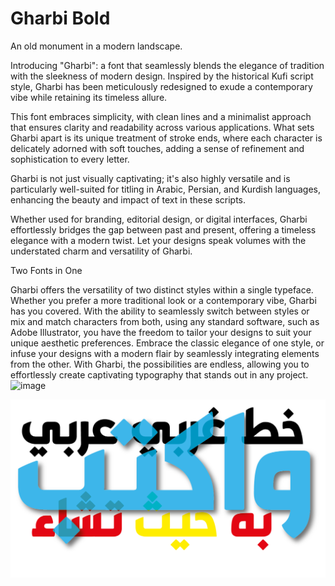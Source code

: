 # Gharbi Bold
An old monument in a modern landscape.

Introducing "Gharbi": a font that seamlessly blends the elegance of tradition with the sleekness of modern design. Inspired by the historical Kufi script style, Gharbi has been meticulously redesigned to exude a contemporary vibe while retaining its timeless allure.

This font embraces simplicity, with clean lines and a minimalist approach that ensures clarity and readability across various applications. What sets Gharbi apart is its unique treatment of stroke ends, where each character is delicately adorned with soft touches, adding a sense of refinement and sophistication to every letter.

Gharbi is not just visually captivating; it's also highly versatile and is particularly well-suited for titling in Arabic, Persian, and Kurdish languages, enhancing the beauty and impact of text in these scripts.

Whether used for branding, editorial design, or digital interfaces, Gharbi effortlessly bridges the gap between past and present, offering a timeless elegance with a modern twist. Let your designs speak volumes with the understated charm and versatility of Gharbi.

Two Fonts in One

Gharbi offers the versatility of two distinct styles within a single typeface. Whether you prefer a more traditional look or a contemporary vibe, Gharbi has you covered. With the ability to seamlessly switch between styles or mix and match characters from both, using any standard software, such as Adobe Illustrator, you have the freedom to tailor your designs to suit your unique aesthetic preferences. Embrace the classic elegance of one style, or infuse your designs with a modern flair by seamlessly integrating elements from the other. With Gharbi, the possibilities are endless, allowing you to effortlessly create captivating typography that stands out in any project.![image](https://github.com/khalidalabdullah/gharbi/assets/43151453/212bee20-14ac-4dcb-b9ca-9c5c0a04537a)


![Gharbi Arabic Titling Font](docs/Gharbi.png)
